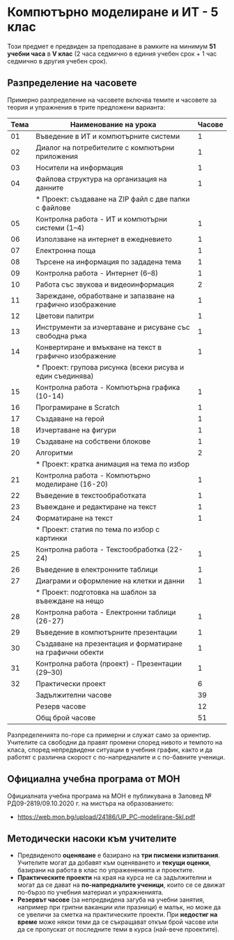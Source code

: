 # Компютърно моделиране и ИТ - 5 клас

Този предмет е предвиден за преподаване в рамките на минимум **51 учебни часа** в **V клас** (2 часа седмично в единия учебен срок + 1 час седмично в другия учебен срок).

## Разпределение на часовете

Примерно разпределение на часовете включва темите и часовете за теория и упражнения в трите предложени варианта:

| Тема | Наименование на урока                                        | Часове      |
|------|--------------------------------------------------------------|-------------|
|  01  | Въведение в ИТ и компютърните системи                        |      1      |
|  02  | Диалог на потребителите с компютърни приложения              |      1      |
|  03  | Носители на информация                                       |      1      |
|  04  | Файлова структура на организация на данните                  |      1      |
|      | * Проект: създаване на ZIP файл с две папки с файлове        |             |
|  05  | Контролна работа - ИТ и компютърни системи (1–4)             |      1      |
|  06  | Използване на интернет в ежедневието                         |      1      |
|  07  | Електронна поща                                              |      1      |
|  08  | Търсене на информация по зададена тема                       |      1      |
|  09  | Контролна работа - Интернет (6–8)                            |      1      |
|  10  | Работа със звукова и видеоинформация                         |      2      |
|  11  | Зареждане, обработване и запазване на графично изображение   |      1      |
|  12  | Цветови палитри                                              |      1      |
|  13  | Инструменти за изчертаване и рисуване със свободна ръка      |      1      |
|  14  | Конвертиране и вмъкване на текст в графично изображение      |      1      |
|      | * Проект: групова рисунка (всеки рисува и един съединява)    |             |
|  15  | Контролна работа - Компютърна графика (10-14)                |      1      |
|  16  | Програмиране в Scratch                                       |      1      |
|  17  | Създаване на герой                                           |      1      |
|  18  | Изчертаване на фигури                                        |      1      |
|  19  | Създаване на собствени блокове                               |      1      |
|  20  | Алгоритми                                                    |      2      |
|      | * Проект: кратка анимация на тема по избор                   |             |
|  21  | Контролна работа - Компютърно моделиране (16-20)             |      1      |
|  22  | Въведение в текстообработката                                |      1      |
|  23  | Въвеждане и редактиране на текст                             |      1      |
|  24  | Форматиране на текст                                         |      1      |
|      | * Проект: статия по тема по избор с картинки                 |             |
|  25  | Контролна работа - Текстообработка (22-24)                   |      1      |
|  26  | Въведение в електронните таблици                             |      1      |
|  27  | Диаграми и оформление на клетки и данни                      |      1      |
|      | * Проект: подготовка на шаблон за въвеждане на нещо          |             |
|  28  | Контролна работа - Електронни таблици (26-27)                |      1      |
|  29  | Въведение в компютърните презентации                         |      1      |
|  30  | Създаване на презентация и форматиране на графични обекти    |      1      |
|  31  | Контролна работа (проект) - Презентации (29–30)              |      1      |
|  32  | Практически проект                                           |      6      |
|      | Задължителни часове                                          |     39      |
|      | Резерв часове                                                |     12      |
|      | Общ брой часове                                              |     51      |

Разпределенията по-горе са примерни и служат само за ориентир. Учителите са свободни да правят промени според нивото и темпото на класа, според непредвидени ситуации в учебния график, както и да работят с различна скорост с по-напредналите и с по-бавните ученици.

## Официална учебна програма от МОН

Официалната учебна програма на МОН е публикувана в Заповед № РД09-2819/09.10.2020 г. на мистъра на образованието:
  - https://web.mon.bg/upload/24186/UP_PC-modelirane-5kl.pdf

## Методически насоки към учителите

  - Предвиденото **оценяване** е базирано на **три писмени изпитвания**. Учителите могат да добавят към оценяването и **текущи оценки**, базирани на работа в клас по упражененията и проектите.
  - **Практическите проекти** на края на курса не са задължителни и могат да се дават на **по-напредналите ученици**, които се се движат по-бързо по учебния материал и упражненията.
  - **Резервът часове** (за непредвидена загуба на учебни занятия, например при грипни ваканции или празници) е малък, но може да се увеличи за сметка на практическите проекти. При **недостиг на време** може някои теми да се съкращават откъм брой часове или да се пропускат от последните теми в курса (най-вече проектите).
